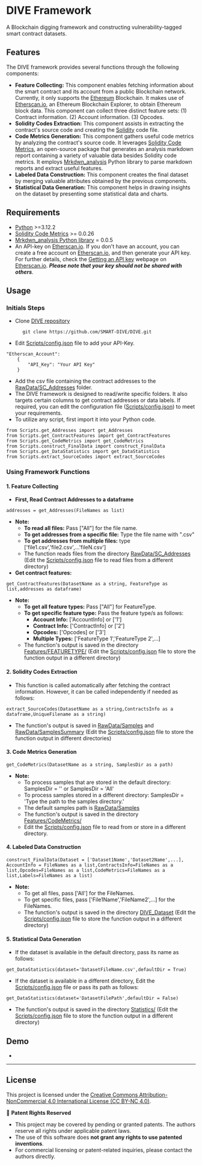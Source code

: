 # DIVE Framework
A Blockchain digging framework and constructing vulnerability-tagged smart contract datasets.
## Features
The DIVE framework provides several functions through the following components:
* **Feature Collecting:** This component enables fetching information about the smart contract and its account from a public Blockchain network. Currently, it only supports the <A Href="https://ethereum.org/en/">Ethereum</A> Blockchain. It makes use of <A Href="https://etherscan.io/">Etherscan.io</A>, an Ethereum Blockchain Explorer, to obtain Ethereum block data. This component can collect three distinct feature sets: (1) Contract information. (2) Account information. (3) Opcodes.
* **Solidity Codes Extraction:** This component assists in extracting the contract's source code and creating the <A Href="https://soliditylang.org/">Solidity</A> code file.
* **Code Metrics Generation:** This component gathers useful code metrics by analyzing the contract's source code. It leverages <A Href="https://classic.yarnpkg.com/en/package/solidity-code-metrics">Solidity Code Metrics</A>, an open-source package that generates an analysis markdown report containing a variety of valuable data besides Solidity code metrics. It employs <A Href="https://pypi.org/project/markdown-analysis/"> Mrkdwn_analysis</A> Python library to parse markdown reports and extract useful features.
* **Labeled Data Construction:** This component creates the final dataset by merging valuable attributes obtained by the previous components.
* **Statistical Data Generation:** This component helps in drawing insights on the dataset by presenting some statistical data and charts.
## Requirements
*  <A Href="https://www.python.org/">Python</A> >=3.12.2
*  <A Href="https://classic.yarnpkg.com/en/package/solidity-code-metrics">Solidity Code Metrics</A> >= 0.0.26
*  <A Href="https://pypi.org/project/markdown-analysis/"> Mrkdwn_analysis Python library</A> = 0.0.5
*  An API-key on <A Href="https://etherscan.io/">Etherscan.io</A>. If you don't have an account, you can create a free account on <A Href="https://etherscan.io/">Etherscan.io</A>, and then generate your API key. For further details, check the <A Href="https://docs.etherscan.io/getting-started/viewing-api-usage-statistics">Getting an API key</A> webpage on <A Href="https://etherscan.io/">Etherscan.io</A>. ***Please note that your key should not be shared with others***.
## Usage
### Initials Steps
* Clone <A Href="https://github.com/SMART-DIVE/DIVE"> DIVE repository </A>
```
      git clone https://github.com/SMART-DIVE/DIVE.git
```
* Edit <A Href="https://github.com/SMART-DIVE/DIVE/blob/main/Scripts/config.json">Scripts/config.json</A> file to add your API-Key.
```
"Etherscan_Account": 
    {
        "API_Key": "Your API Key"
    }
```
* Add the csv file containing the contract addresses to the <A Href="https://github.com/SMART-DIVE/DIVE/tree/main/RawData/SC_Addresses">RawData/SC_Addresses</A> folder.
* The DIVE framework is designed to read/write specific folders. It also targets certain columns to get contract addresses or data labels. If required, you can edit the configuration file (<A Href="https://github.com/SMART-DIVE/DIVE/blob/main/Scripts/config.json">Scripts/config.json</A>) to meet your requirements.
* To utilize any script, first import it into your Python code.
```
from Scripts.get_Addresses import get_Addresses
from Scripts.get_ContractFeatures import get_ContractFeatures
from Scripts.get_CodeMetrics import get_CodeMetrics
from Scripts.construct_FinalData import construct_FinalData
from Scripts.get_DataStatistics import get_DataStatistics
from Scripts.extract_SourceCodes import extract_SourceCodes
```
### Using Framework Functions
#### **1. Feature Collecting**
* **First, Read Contract Addresses to a dataframe**
```
addresses = get_Addresses(FileNames as list)
```
* **Note:**
    * **To read all files:** Pass ["All"] for the file name. 
    * **To get addresses from a specific file:** Type the file name with ".csv"
    * **To get addresses from multiple files:** type ['file1.csv','file2.csv',...'fileN.csv']
    *  The function reads files from the directory <A Href="https://github.com/SMART-DIVE/DIVE/tree/main/RawData/SC_Addresses">RawData/SC_Addresses</A> (Edit the <A Href="https://github.com/SMART-DIVE/DIVE/blob/main/Scripts/config.json">Scripts/config.json</A> file to read files from a different directory)
* **Get contract features:**
```
get_ContractFeatures(DatasetName as a string, FeatureType as list,addresses as dataframe)
```
* **Note:**
   * **To get all feature types:** Pass ["All"] for FeatureType. 
   * **To get specific feature type:** Pass the feature type/s as follows:
      *   **Account Info:** ['AccountInfo] or ['1']
      *   **Contract Info:** ['ContractInfo] or ['2']
      *   **Opcodes:** ['Opcodes] or ['3']
      *   **Multiple Types:** ['FeatureType 1','FeatureType 2',...]
  * The function's output is saved in the directory <A Href= "https://github.com/SMART-DIVE/DIVE/tree/main/Features">Features/FEATURETYPE/</A> (Edit the <A Href="https://github.com/SMART-DIVE/DIVE/blob/main/Scripts/config.json">Scripts/config.json</A> file to store the function output in a different directory)
#### **2. Solidity Codes Extraction**
* This function is called automatically after fetching the contract information. However, it can be called independently if needed as follows:
```
extract_SourceCodes(DatasetName as a string,ContractsInfo as a dataframe,UniqueFilename as a string)
```
* The function's output is saved in <A Href="https://github.com/SMART-DIVE/DIVE/tree/main/RawData/Samples">RawData/Samples</A> and <A Href="https://github.com/SMART-DIVE/DIVE/tree/main/RawData/SamplesSummary">RawData/SamplesSummary</A> (Edit the <A Href="https://github.com/SMART-DIVE/DIVE/blob/main/Scripts/config.json">Scripts/config.json</A> file to store the function output in different directories)

#### **3. Code Metrics Generation**
```
get_CodeMetrics(DatasetName as a string, SamplesDir as a path)
```
* **Note:** 
  * To process samples that are stored in the default directory: SamplesDir = '' or SamplesDir = 'All'
  * To process samples stored in a different directory: SamplesDir = 'Type the path to the samples directory.'
  * The default samples path is <A Href="https://github.com/SMART-DIVE/DIVE/tree/main/RawData/Samples">RawData/Samples</A>
  * The function's output is saved in the directory <A Href="https://github.com/SMART-DIVE/DIVE/tree/main/Features/CodeMetrics">Features/CodeMetrics/</A> 
  * Edit the <A Href="https://github.com/SMART-DIVE/DIVE/blob/main/Scripts/config.json">Scripts/config.json</A> file to read from or store in a different directory.
#### **4. Labeled Data Construction**
```
construct_FinalData(Dataset = ['Dataset1Name','Dataset2Name',...], AccountInfo = FileNames as a list,ContractsInfo=FileNames as a list,Opcodes=FileNames as a list,CodeMetrics=FileNames as a list,Labels=FileNames as a list)
```
* **Note:**
   * To get all files, pass ['All'] for the FileNames.
   * To get specific files, pass ['File1Name','FileName2',...] for the FileNames.
   * The function's output is saved in the directory <A Href="https://github.com/SMART-DIVE/DIVE/tree/main/DIVE_Dataset">DIVE_Dataset</A> (Edit the <A Href="https://github.com/SMART-DIVE/DIVE/blob/main/Scripts/config.json">Scripts/config.json</A> file to store the function output in a different directory)
#### **5. Statistical Data Generation**
* If the dataset is available in the default directory, pass its name as follows:
```
get_DataStatistics(dataset='DatasetFileName.csv',defaultDir = True)
```
* If the dataset is available in a different directory, Edit the <A Href="https://github.com/SMART-DIVE/DIVE/blob/main/Scripts/config.json">Scripts/config.json</A> file or pass its path as follows:
```
get_DataStatistics(dataset='DatasetFilePath',defaultDir = False)
```
* The function's output is saved in the directory <A Href= "https://github.com/SMART-DIVE/DIVE/tree/main/Statistics">Statistics/</A> (Edit the <A Href="https://github.com/SMART-DIVE/DIVE/blob/main/Scripts/config.json">Scripts/config.json</A> file to store the function output in a different directory)
## Demo
*  
---
## License

This project is licensed under the [Creative Commons Attribution-NonCommercial 4.0 International License (CC BY-NC 4.0)](https://creativecommons.org/licenses/by-nc/4.0/).

🚫 **Patent Rights Reserved**  
* This project may be covered by pending or granted patents. The authors reserve all rights under applicable patent laws.  
* The use of this software does **not grant any rights to use patented inventions**.  
* For commercial licensing or patent-related inquiries, please contact the authors directly.
